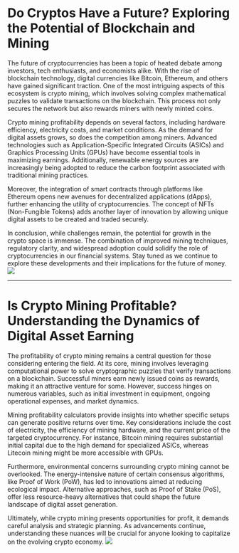 # Do Cryptos Have a Future? Exploring the Potential of Blockchain and Mining

The future of cryptocurrencies has been a topic of heated debate among investors, tech enthusiasts, and economists alike. With the rise of blockchain technology, digital currencies like Bitcoin, Ethereum, and others have gained significant traction. One of the most intriguing aspects of this ecosystem is crypto mining, which involves solving complex mathematical puzzles to validate transactions on the blockchain. This process not only secures the network but also rewards miners with newly minted coins.

Crypto mining profitability depends on several factors, including hardware efficiency, electricity costs, and market conditions. As the demand for digital assets grows, so does the competition among miners. Advanced technologies such as Application-Specific Integrated Circuits (ASICs) and Graphics Processing Units (GPUs) have become essential tools in maximizing earnings. Additionally, renewable energy sources are increasingly being adopted to reduce the carbon footprint associated with traditional mining practices.

Moreover, the integration of smart contracts through platforms like Ethereum opens new avenues for decentralized applications (dApps), further enhancing the utility of cryptocurrencies. The concept of NFTs (Non-Fungible Tokens) adds another layer of innovation by allowing unique digital assets to be created and traded securely.

In conclusion, while challenges remain, the potential for growth in the crypto space is immense. The combination of improved mining techniques, regulatory clarity, and widespread adoption could solidify the role of cryptocurrencies in our financial systems. Stay tuned as we continue to explore these developments and their implications for the future of money. ![](https://github.com/user-attachments/assets/590b50a7-4459-4e76-8a31-559aed223621)

---

# Is Crypto Mining Profitable? Understanding the Dynamics of Digital Asset Earning

The profitability of crypto mining remains a central question for those considering entering the field. At its core, mining involves leveraging computational power to solve cryptographic puzzles that verify transactions on a blockchain. Successful miners earn newly issued coins as rewards, making it an attractive venture for some. However, success hinges on numerous variables, such as initial investment in equipment, ongoing operational expenses, and market dynamics.

Mining profitability calculators provide insights into whether specific setups can generate positive returns over time. Key considerations include the cost of electricity, the efficiency of mining hardware, and the current price of the targeted cryptocurrency. For instance, Bitcoin mining requires substantial initial capital due to the high demand for specialized ASICs, whereas Litecoin mining might be more accessible with GPUs.

Furthermore, environmental concerns surrounding crypto mining cannot be overlooked. The energy-intensive nature of certain consensus algorithms, like Proof of Work (PoW), has led to innovations aimed at reducing ecological impact. Alternative approaches, such as Proof of Stake (PoS), offer less resource-heavy alternatives that could shape the future landscape of digital asset generation.

Ultimately, while crypto mining presents opportunities for profit, it demands careful analysis and strategic planning. As advancements continue, understanding these nuances will be crucial for anyone looking to capitalize on the evolving crypto economy. ![](https://github.com/user-attachments/assets/590b50a7-4459-4e76-8a31-559aed223621)